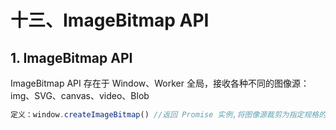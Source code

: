 # 十三、ImageBitmap API

## 1. ImageBitmap API

ImageBitmap API 存在于 Window、Worker 全局，接收各种不同的图像源：img、SVG、canvas、video、Blob

```js
定义：window.createImageBitmap() //返回 Promise 实例,将图像源裁剪为指定规格的像素矩阵
```
